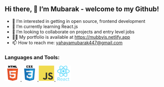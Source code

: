 ## Hi there, 👋  I’m Mubarak - welcome to my Github!

- 👀 I’m interested in getting in open source, frontend development 
- 🌱 I’m currently learning React.js 
- 💞️ I’m looking to collaborate on projects  and entry level jobs 
- 🧑‍💻 My portfolio is available at https://mubbyjs.netlify.app 
- 📫 How to reach me: yahayamubarak447@gmail.com 

<!---
lilmubby/lilmubby is a ✨ special ✨ repository because its `README.md` (this file) appears on your GitHub profile.
You can click the Preview link to take a look at your changes.
--->



<h3 align="left">Languages and Tools:</h3> 
<p align="left"> 
<a href="https://www.w3.org/html/" target="_blank"> <img src="https://raw.githubusercontent.com/devicons/devicon/master/icons/html5/html5-original-wordmark.svg" alt="html5" width="50" height="50"/> </a> 
<a href="https://www.w3schools.com/css/" target="_blank"> <img src="https://raw.githubusercontent.com/devicons/devicon/master/icons/css3/css3-original-wordmark.svg" alt="css3" width="50" height="50"/> </a> 
<a href="https://developer.mozilla.org/en-US/docs/Web/JavaScript" target="_blank"> <img src="https://raw.githubusercontent.com/devicons/devicon/master/icons/javascript/javascript-original.svg" alt="javascript" width="50" height="50"/> </a> 
<a href="https://reactjs.org/" target="_blank"> <img src="https://raw.githubusercontent.com/devicons/devicon/master/icons/react/react-original-wordmark.svg" alt="react" width="50" height="50"/> </a> 
</p>
